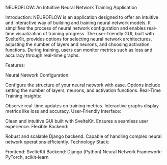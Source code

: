 NEUROFLOW: An Intuitive Neural Network Training Application

Introduction:
NEUROFLOW is an application designed to offer an intuitive and interactive way of building and training neural network models. It simplifies the process of neural network configuration and enables real-time visualization of training progress. The user-friendly GUI, built with SvelteKit, provides options for selecting neural network architectures, adjusting the number of layers and neurons, and choosing activation functions. During training, users can monitor metrics such as loss and accuracy through real-time graphs.

Features:

Neural Network Configuration:

Configure the structure of your neural network with ease.
Options include setting the number of layers, neurons, and activation functions.
Real-Time Training Insights:

Observe real-time updates on training metrics.
Interactive graphs display metrics like loss and accuracy.
User-Friendly Interface:

Clean and intuitive GUI built with SvelteKit.
Ensures a seamless user experience.
Flexible Backend:

Robust and scalable Django backend.
Capable of handling complex neural network operations efficiently.
Technology Stack:

Frontend: SvelteKit
Backend: Django (Python)
Neural Network Framework: PyTorch, scikit-learn